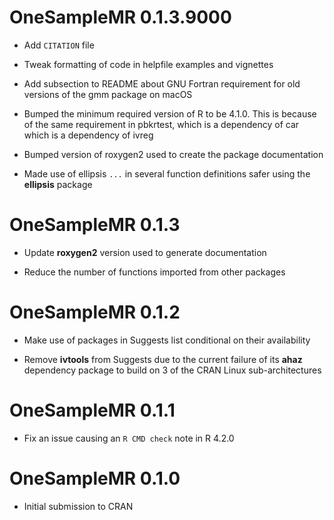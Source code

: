 # OneSampleMR 0.1.3.9000

* Add `CITATION` file

* Tweak formatting of code in helpfile examples and vignettes

* Add subsection to README about GNU Fortran requirement for old versions of the gmm package on macOS

* Bumped the minimum required version of R to be 4.1.0. This is because of the same requirement in pbkrtest, which is a dependency of car which is a dependency of ivreg

* Bumped version of roxygen2 used to create the package documentation
* Made use of ellipsis `...` in several function definitions safer using the **ellipsis** package

# OneSampleMR 0.1.3

* Update **roxygen2** version used to generate documentation

* Reduce the number of functions imported from other packages

# OneSampleMR 0.1.2

* Make use of packages in Suggests list conditional on their availability

* Remove **ivtools** from Suggests due to the current failure of its **ahaz** dependency package to build on 3 of the CRAN Linux sub-architectures

# OneSampleMR 0.1.1

* Fix an issue causing an `R CMD check` note in R 4.2.0

# OneSampleMR 0.1.0

* Initial submission to CRAN
